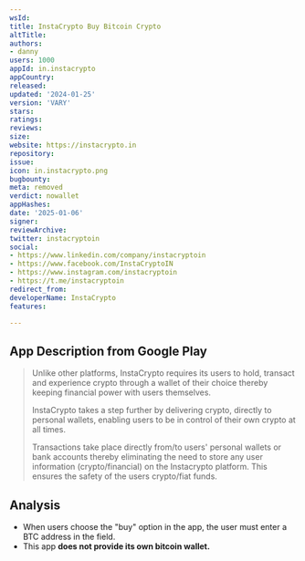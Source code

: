 ```yaml
---
wsId: 
title: InstaCrypto Buy Bitcoin Crypto
altTitle: 
authors:
- danny
users: 1000
appId: in.instacrypto
appCountry: 
released: 
updated: '2024-01-25'
version: 'VARY'
stars: 
ratings: 
reviews: 
size: 
website: https://instacrypto.in
repository: 
issue: 
icon: in.instacrypto.png
bugbounty: 
meta: removed
verdict: nowallet
appHashes: 
date: '2025-01-06'
signer: 
reviewArchive: 
twitter: instacryptoin
social:
- https://www.linkedin.com/company/instacryptoin
- https://www.facebook.com/InstaCryptoIN
- https://www.instagram.com/instacryptoin
- https://t.me/instacryptoin
redirect_from: 
developerName: InstaCrypto
features: 

---
```


## App Description from Google Play

> Unlike other platforms, InstaCrypto requires its users to hold, transact and experience crypto through a wallet of their choice thereby keeping financial power with users themselves.
>
> InstaCrypto takes a step further by delivering crypto, directly to personal wallets, enabling users to be in control of their own crypto at all times.
>
> Transactions take place directly from/to users' personal wallets or bank accounts thereby eliminating the need to store any user information (crypto/financial) on the Instacrypto platform. This ensures the safety of the users crypto/fiat funds.

## Analysis

- When users choose the "buy" option in the app, the user must enter a BTC address in the field.
- This app **does not provide its own bitcoin wallet.**
